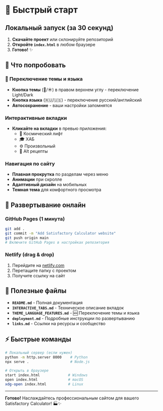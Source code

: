 # 🚀 Быстрый старт

## Локальный запуск (за 30 секунд)

1. **Скачайте проект** или склонируйте репозиторий
2. **Откройте `index.html`** в любом браузере
3. **Готово!** ✨

## 🎯 Что попробовать

### 🌙 Переключение темы и языка
- **Кнопка темы** (🌙/☀️) в правом верхнем углу - переключение Light/Dark
- **Кнопка языка** (🇷🇺/🇺🇸) - переключение русский/английский
- **Автосохранение** - ваши настройки запомнятся

### Интерактивные вкладки
- **Кликайте на вкладки** в превью приложения:
  - 🚀 Космический лифт
  - 🎓 ХАБ  
  - ⚙️ Произвольный
  - 🧪 Alt рецепты

### Навигация по сайту
- **Плавная прокрутка** по разделам через меню
- **Анимации** при скролле
- **Адаптивный дизайн** на мобильных
- **Темная тема** для комфортного просмотра

## 📱 Развертывание онлайн

### GitHub Pages (1 минута)
```bash
git add .
git commit -m "Add Satisfactory Calculator website"
git push origin main
# Включите GitHub Pages в настройках репозитория
```

### Netlify (drag & drop)
1. Перейдите на [netlify.com](https://netlify.com)
2. Перетащите папку с проектом
3. Получите ссылку на сайт

## 🔗 Полезные файлы

- **`README.md`** - Полная документация
- **`INTERACTIVE_TABS.md`** - Техническое описание вкладок
- **`THEME_LANGUAGE_FEATURES.md`** - 🆕 Переключение темы и языка
- **`deployment.md`** - Подробные инструкции по развертыванию
- **`links.md`** - Ссылки на ресурсы и сообщество

## ⚡ Быстрые команды

```bash
# Локальный сервер (если нужен)
python -m http.server 8000    # Python
npx serve .                   # Node.js

# Открыть в браузере
start index.html             # Windows
open index.html              # macOS
xdg-open index.html          # Linux
```

---

**Готово!** Наслаждайтесь профессиональным сайтом для вашего Satisfactory Calculator! 🏭✨ 